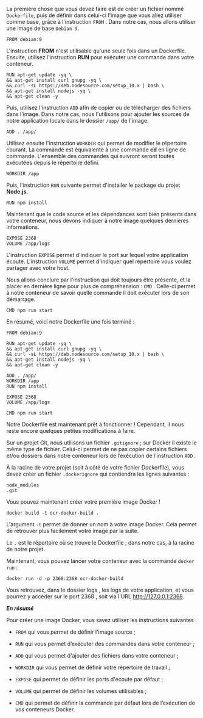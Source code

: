 La première chose que vous devez faire est de créer un fichier nommé ``Dockerfile``, puis de définir dans celui-ci l'image que vous allez utiliser comme base, grâce à l'instruction ``FROM``  . Dans notre cas, nous allons utiliser une image de base ``Debian 9``.

``` FROM debian:9 ```

L'instruction **FROM** n'est utilisable qu'une seule fois dans un Dockerfile.
Ensuite, utilisez l'instruction **RUN** pour exécuter une commande dans votre conteneur.

````
RUN apt-get update -yq \
&& apt-get install curl gnupg -yq \
&& curl -sL https://deb.nodesource.com/setup_10.x | bash \
&& apt-get install nodejs -yq \
&& apt-get clean -y
````

Puis, utilisez l'instruction  ``ADD``  afin de copier ou de télécharger des fichiers dans l'image. Dans notre cas, nous l'utilisons pour ajouter les sources de notre application locale dans le dossier ``/app/`` de l'image.

````
ADD . /app/
````

Utilisez ensuite l'instruction ``WORKDIR`` qui permet de modifier le répertoire courant. La commande est équivalente à une commande **cd** en ligne de commande. L'ensemble des commandes qui suivront seront toutes exécutées depuis le répertoire défini.

````
WORKDIR /app
````

Puis, l'instruction ``RUN`` suivante permet d'installer le package du projet **Node.js**.


````
RUN npm install
````

Maintenant que le code source et les dépendances sont bien présents dans votre conteneur, nous devons indiquer à notre image quelques dernières informations.

````
EXPOSE 2368
VOLUME /app/logs
````

L'instruction ``EXPOSE`` permet d'indiquer le port sur lequel votre application écoute. L'instruction ``VOLUME`` permet d'indiquer quel répertoire vous voulez partager avec votre host.

Nous allons conclure par l'instruction qui doit toujours être présente, et la placer en dernière ligne pour plus de compréhension : ``CMD``  . Celle-ci permet à notre conteneur de savoir quelle commande il doit exécuter lors de son démarrage.

````
CMD npm run start
````

En résumé, voici notre Dockerfile une fois terminé :

````
FROM debian:9

RUN apt-get update -yq \
&& apt-get install curl gnupg -yq \
&& curl -sL https://deb.nodesource.com/setup_10.x | bash \
&& apt-get install nodejs -yq \
&& apt-get clean -y

ADD . /app/
WORKDIR /app
RUN npm install

EXPOSE 2368
VOLUME /app/logs

CMD npm run start

````


Notre Dockerfile est maintenant prêt à fonctionner ! Cependant, il nous reste encore quelques petites modifications à faire.

Sur un projet Git, nous utilisons un fichier ``.gitignore`` ; sur Docker il existe le même type de fichier. Celui-ci permet de ne pas copier certains fichiers et/ou dossiers dans notre conteneur lors de l’exécution de l'instruction ``ADD``  .

À la racine de votre projet (soit à côté de votre fichier Dockerfile), vous devez créer un fichier ``.dockerignore`` qui contiendra les lignes suivantes :
````
node_modules
.git

````

Vous pouvez maintenant créer votre première image Docker !

````
docker build -t ocr-docker-build .
````
L'argument ``-t`` permet de donner un nom à votre image Docker. Cela permet de retrouver plus facilement votre image par la suite.

Le ``.`` est le répertoire où se trouve le Dockerfile ; dans notre cas, à la racine de notre projet.

Maintenant, vous pouvez lancer votre conteneur avec la commande ``docker run`` :

````
docker run -d -p 2368:2368 ocr-docker-build
````
Vous retrouvez, dans le dossier logs  , les logs de votre application, et vous pourrez y accéder sur le port 2368  , soit via l'URL http://127.0.0.1:2368.


***En résumé***

Pour créer une image Docker, vous savez utiliser les instructions suivantes :

- ``FROM`` qui vous permet de définir l'image source ;

- ``RUN`` qui vous permet d’exécuter des commandes dans votre conteneur ;

- ``ADD`` qui vous permet d'ajouter des fichiers dans votre conteneur ;

- ``WORKDIR`` qui vous permet de définir votre répertoire de travail ;

- ``EXPOSE`` qui permet de définir les ports d'écoute par défaut ;

- ``VOLUME`` qui permet de définir les volumes utilisables ;

- ``CMD`` qui permet de définir la commande par défaut lors de l’exécution de vos conteneurs Docker.